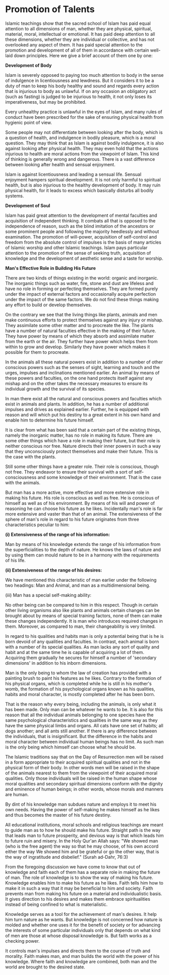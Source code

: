 Promotion of Talents
====================

Islamic teachings show that the sacred school of Islam has paid equal
attention to all dimensions of man, whether they are physical,
spiritual, material, moral, intellectual or emotional. It has paid deep
attention to all these dimensions, whether they are individual or
collective, and has not overlooked any aspect of them. It has paid
special attention to the promotion and development of all of them in
accordance with certain well-laid down principles. Here we give a brief
account of them one by one:

**Development of Body**

Islam is severely opposed to paying too much attention to body in the
sense of indulgence in licentiousness and lewdness. But it considers it
to be a duty of man to keep his body healthy and sound and regards every
action that is injurious to body as unlawful. If on any occasion an
obligatory act (such as fasting) is judged to be injurious to health, it
not only loses its imperativeness, but may be prohibited.

Every unhealthy practice is unlawful in the eyes of Islam, and many
rules of conduct have been prescribed for the sake of ensuring physical
health from hygienic point of view.

Some people may not differentiate between looking after the body, which
is a question of health, and indulgence in bodily pleasure, which is a
moral question. They may think that as Islam is against bodily
indulgence, it is also against looking after physical health. They may
even hold that the actions injurious to health are moral actions from
the viewpoint of Islam. This kind of thinking is generally wrong and
dangerous. There is a vast difference between looking after health and
sensual enjoyment.

Islam is against licentiousness and leading a sensual life. Sensual
enjoyment hampers spiritual development. It is not only harmful to
spiritual health, but is also injurious to the healthy development of
body. It may ruin physical health, for it leads to excess which
basically disturbs all bodily systems.


**Development of Soul**

Islam has paid great attention to the development of mental faculties
and acquisition of independent thinking. It combats all that is opposed
to the independence of reason, such as the blind imitation of the
ancestors or some prominent people and following the majority heedlessly
and without examination. The promotion of will-power, acquisition of
self-control and freedom from the absolute control of impulses is the
basis of many articles of Islamic worship and other Islamic teachings.
Islam pays particular attention to the promotion of the sense of seeking
truth, acquisition of knowledge and the development of aesthetic sense
and a taste for worship.

**Man's Effective Role in Building His Future**

There are two kinds of things existing in the world: organic and
inorganic. The inorganic things such as water, fire, stone and dust are
lifeless and have no role in forming or perfecting themselves. They are
formed purely under the impact of external factors and occasionally
acquire perfection under the impact of the same factors. We do not find
these things making any effort to build or develop themselves.

On the contrary we see that the living things like plants, animals and
men make continuous efforts to protect themselves against any injury or
mishap. They assimilate some other matter and to procreate the like. The
plants have a number of natural faculties effective in the making of
their future. They have power by means of which they absorb and
assimilate matter from the earth or the air. They further have power
which helps them from within to grow and develop. Similarly they have
power which makes it possible for them to procreate.

In the animals all these natural powers exist in addition to a number
of other conscious powers such as the senses of sight, learning and
touch and the urges, impulses and inclinations mentioned earlier. An
animal by means of these powers and faculties, on the one hand protects
itself against any mishap and on the other takes the necessary measures
to ensure its individual growth and the survival of its species.

In man there exist all the natural and conscious powers and faculties
which exist in animals and plants. In addition, he has a number of
additional impulses and drives as explained earlier. Further, he is
equipped with reason and will which put his destiny to a great extent in
his own hand and enable him to determine his future himself.

It is clear from what has been said that a certain part of the existing
things, namely the inorganic matter, has no role in making its future.
There are some other things which have a role in making their future,
but their role is neither conscious nor free. Nature directs their inner
powers in such a way that they unconsciously protect themselves and make
their future. This is the case with the plants.

Still some other things have a greater role. Their role is conscious,
though not free. They endeavor to ensure their survival with a sort of
self-consciousness and some knowledge of their environment. That is the
case with the animals.

But man has a more active, more effective and more extensive role in
making his future. His role is conscious as well as free. He is
conscious of himself as well as of his environment. By means of his will
and power of reasoning he can choose his future as he likes.
Incidentally man's role is far more extensive and vaster than that of an
animal. The extensiveness of the sphere of man's role in regard to his
future originates from three characteristics peculiar to him:

**(i) Extensiveness of the range of his information:**

Man by means of his knowledge extends the range of his information from
the superficialities to the depth of nature. He knows the laws of nature
and by using them can mould nature to be in a harmony with the
requirements of his life.

**(ii) Extensiveness of the range of his desires:**

We have mentioned this characteristic of man earlier under the
following two headings: Man and Animal, and man as a multidimensional
being.

(iii) Man has a special self-making ability:

No other being can be compared to him in this respect. Though in
certain other living organisms also like plants and animals certain
changes can be brought about by means of special training factors, none
of them can make these changes independently. It is man who introduces
required changes in them. Moreover, as compared to man, their
changeability is very limited.

In regard to his qualities and habits man is only a potential being
that is he is born devoid of any qualities and faculties. In contrast,
each animal is born with a number of its special qualities. As man lacks
any sort of quality and habit and at the same time he is capable of
acquiring a lot of them. Acquiring them gradually he secures for himself
a number of 'secondary dimensions' in addition to his inborn
dimensions.

Man is the only being to whom the law of creation has provided with a
painting brush to paint his features as he likes. Contrary to the
formation of his physical organs, which is completed while he is still
in his mother's womb, the formation of his psychological organs known as
his qualities, habits and moral character, is mostly completed after he
has been born.

That is the reason why every being, including the animals, is only what
it has been made. Only man can be whatever he wants to be. It is also
for this reason that all the individual animals belonging to one species
have the same psychological characteristics and qualities in the same
way as they have the same physical limbs and organs. All cats have one
set of habits; all dogs another; and all ants still another. If there is
any difference between the individuals, that is insignificant. But the
difference in the habits and moral character between individual human
beings has no limit. As such man is the only being which himself can
choose what he should be.

The Islamic traditions say that on the Day of Resurrection men will be
raised in a form appropriate to their acquired spiritual qualities and
not in the physical form of their body. In other words men will be
raised in the shape of the animals nearest to them from the viewpoint of
their acquired moral qualities. Only those individuals will be raised in
the human shape whose moral qualities and secondary spiritual dimensions
conform with the dignity and eminence of human beings; in other words,
whose morals and manners are human.

By dint of his knowledge man subdues nature and employs it to meet his
own needs. Having the power of self-making he makes himself as he likes
and thus becomes the master of his future destiny.

All educational institutions, moral schools and religious teachings are
meant to guide man as to how he should make his future. Straight path is
the way that leads man to future prosperity, and devious way is that
which leads him to future ruin and misery. In the Holy Qur'an Allah
says: "We showed man (who is the free agent) the way so that he may
choose, of his own accord either the way We showed him and be grateful
or go the other way, that is the way of ingratitude and disbelief."
(Surah ad-Dahr, 76:3)

From the foregoing discussion we have come to know that out of
knowledge and faith each of them has a separate role in making the
future of man. The role of knowledge is to show the way of making his
future. Knowledge enables him to make his future as he likes. Faith
tells him how to make it in such a way that it may be beneficial to him
and society. Faith prevents man from making his future on a material and
individualistic basis. It gives direction to his desires and makes them
embrace spiritualities instead of being confined to what is
materialistic.

Knowledge serves as a tool for the achievement of man's desires. It
help him turn nature as he wants. But knowledge is not concerned how
nature is molded and whether one uses it for the benefit of society or
for advancing the interests of some particular individuals only that
depends on what kind of men are those at whose disposal knowledge is.
But faith works as a checking power.

It controls man's impulses and directs them to the course of truth and
morality. Faith makes man, and man builds the world with the power of
his knowledge. Where faith and knowledge are combined, both man and the
world are brought to the desired state.


